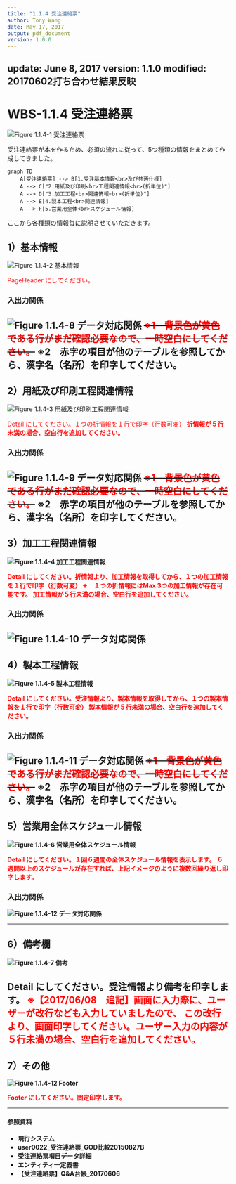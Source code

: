 ```yaml
---
title: "1.1.4 受注連絡票"
author: Tony Wang
date: May 17, 2017
output: pdf_document
version: 1.0.0
---
```

update: June 8, 2017
version: 1.1.0
modified: 20170602打ち合わせ結果反映
---

# WBS-1.1.4 受注連絡票
![Figure 1.1.4-1 受注連絡票](/image/F1.1.4-1.png)

受注連絡票が本を作るため、必須の流れに従って、5つ種類の情報をまとめて作成してきました。

```mermaid
graph TD
    A[受注連絡票] --> B[1.受注基本情報<br>及び共通仕様]
    A --> C["2.用紙及び印刷<br>工程関連情報<br>(折単位)"]
    A --> D["3.加工工程<br>関連情報<br>(折単位)"]
    A --> E[4.製本工程<br>関連情報]
    A --> F[5.営業用全体<br>スケジュール情報]
```

ここから各種類の情報毎に説明させていただきます。

## 1）基本情報
![Figure 1.1.4-2 基本情報](/image/F1.1.4-2.png)

<font color=red>PageHeader にしてください。</font>

### 入出力関係
![Figure 1.1.4-8 データ対応関係](/image/F1.1.4-8.png)
~~<font color=red>※1　背景色が黄色である行がまだ確認必要なので、一時空白にしてください。</font>~~
※2　赤字の項目が他のテーブルを参照してから、漢字名（名所）を印字してください。
---
## 2）用紙及び印刷工程関連情報
![Figure 1.1.4-3 用紙及び印刷工程関連情報](/image/F1.1.4-3.png)

<font color=red>Detail にしてください。１つの折情報を１行で印字（行数可変）
<b>折情報が５行未満の場合、空白行を追加してください。<b>
</font>


### 入出力関係
![Figure 1.1.4-9 データ対応関係](/image/F1.1.4-9.png)
~~<font color=red>※1　背景色が黄色である行がまだ確認必要なので、一時空白にしてください。</font>~~
※2　赤字の項目が他のテーブルを参照してから、漢字名（名所）を印字してください。
---
## 3）加工工程関連情報
![Figure 1.1.4-4 加工工程関連情報](/image/F1.1.4-4.png)

<font color=red>
Detail にしてください。折情報より、加工情報を取得してから、１つの加工情報を１行で印字（行数可変）
※　１つの折情報にはMax 3つの加工情報が存在可能です。
<b>加工情報が５行未満の場合、空白行を追加してください。<b>
</font>

### 入出力関係
![Figure 1.1.4-10 データ対応関係](/image/F1.1.4-10.png)
---
## 4）製本工程情報
![Figure 1.1.4-5 製本工程情報](/image/F1.1.4-5.png)

<font color=red>
Detail にしてください。受注情報より、製本情報を取得してから、１つの製本情報を１行で印字（行数可変）
<b>製本情報が５行未満の場合、空白行を追加してください。<b>
</font>

### 入出力関係
![Figure 1.1.4-11 データ対応関係](/image/F1.1.4-11.png)
~~<font color=red>※1　背景色が黄色である行がまだ確認必要なので、一時空白にしてください。</font>~~
※2　赤字の項目が他のテーブルを参照してから、漢字名（名所）を印字してください。
---
## 5）営業用全体スケジュール情報
![Figure 1.1.4-6 営業用全体スケジュール情報](/image/F1.1.4-6.png)

<font color=red>
Detail にしてください。１回６週間の全体スケジュール情報を表示します。
６週間以上のスケジュールが存在すれば、上記イメージのように複数回繰り返し印字します。
</font>

### 入出力関係
![Figure 1.1.4-12 データ対応関係](/image/F1.1.4-12.png)

---
## 6）備考欄
![Figure 1.1.4-7 備考](/image/F1.1.4-7.png)

Detail にしてください。受注情報より備考を印字します。
<font color=red>
※【2017/06/08　追記】画面に入力際に、ユーザーが改行なども入力していましたので、
この改行より、画面印字してください。<b>ユーザー入力の内容が５行未満の場合、空白行を追加してください。<b>
</font>
---
## 7）その他

![Figure 1.1.4-12 Footer](/image/F1.1.4-13.png)

<font color=red>
Footer にしてください。固定印字します。
</font>

----
#### 参照資料
* 現行システム
* user0022_受注連絡票_GOD比較20150827B
* 受注連絡票項目データ詳細
* エンティティ一定義書
* 【受注連絡票】Q&A台帳_20170606
